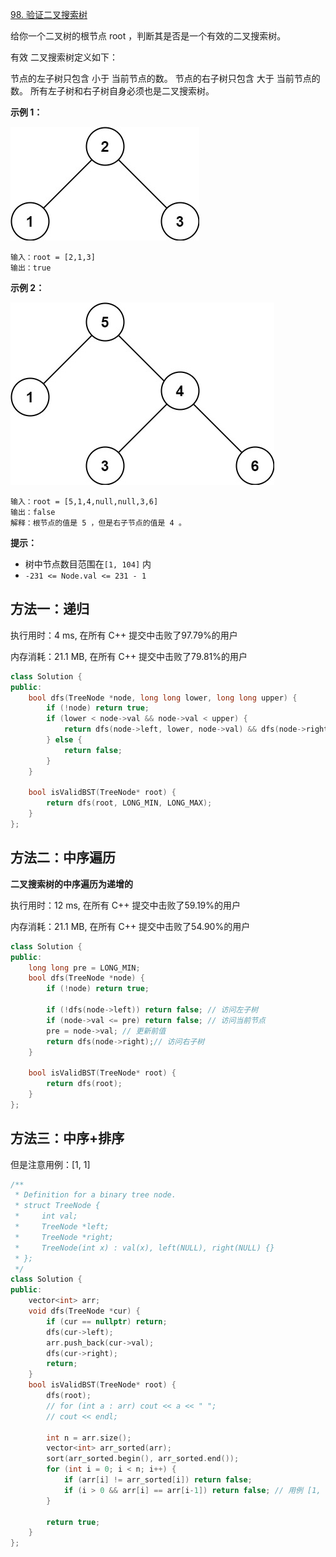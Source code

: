 [98. 验证二叉搜索树](https://leetcode-cn.com/problems/validate-binary-search-tree/)

给你一个二叉树的根节点 root ，判断其是否是一个有效的二叉搜索树。

有效 二叉搜索树定义如下：

节点的左子树只包含 小于 当前节点的数。
节点的右子树只包含 大于 当前节点的数。
所有左子树和右子树自身必须也是二叉搜索树。

**示例 1：**

![img](../../img/tree1-20221221214641948.jpg)

```
输入：root = [2,1,3]
输出：true
```

**示例 2：**

![img](../../img/tree2.jpg)

```
输入：root = [5,1,4,null,null,3,6]
输出：false
解释：根节点的值是 5 ，但是右子节点的值是 4 。
```

**提示：**

- 树中节点数目范围在`[1, 104]` 内
- `-231 <= Node.val <= 231 - 1`

## 方法一：递归

执行用时：4 ms, 在所有 C++ 提交中击败了97.79%的用户

内存消耗：21.1 MB, 在所有 C++ 提交中击败了79.81%的用户

```cpp
class Solution {
public:
    bool dfs(TreeNode *node, long long lower, long long upper) {
        if (!node) return true;
        if (lower < node->val && node->val < upper) {
            return dfs(node->left, lower, node->val) && dfs(node->right, node->val, upper);
        } else {
            return false;
        }
    }

    bool isValidBST(TreeNode* root) {
        return dfs(root, LONG_MIN, LONG_MAX);
    }
};
```

## 方法二：中序遍历

**二叉搜索树的中序遍历为递增的**

执行用时：12 ms, 在所有 C++ 提交中击败了59.19%的用户

内存消耗：21.1 MB, 在所有 C++ 提交中击败了54.90%的用户

```cpp
class Solution {
public:
    long long pre = LONG_MIN;
    bool dfs(TreeNode *node) {
        if (!node) return true;
        
        if (!dfs(node->left)) return false; // 访问左子树
        if (node->val <= pre) return false; // 访问当前节点
        pre = node->val; // 更新前值
        return dfs(node->right);// 访问右子树
    }

    bool isValidBST(TreeNode* root) {
        return dfs(root);
    }
};
```

## 方法三：中序+排序

但是注意用例：[1, 1]

```cpp
/**
 * Definition for a binary tree node.
 * struct TreeNode {
 *     int val;
 *     TreeNode *left;
 *     TreeNode *right;
 *     TreeNode(int x) : val(x), left(NULL), right(NULL) {}
 * };
 */
class Solution {
public:
    vector<int> arr;
    void dfs(TreeNode *cur) {
        if (cur == nullptr) return;
        dfs(cur->left);
        arr.push_back(cur->val);
        dfs(cur->right);
        return;
    }
    bool isValidBST(TreeNode* root) {
        dfs(root);
        // for (int a : arr) cout << a << " ";
        // cout << endl;

        int n = arr.size();
        vector<int> arr_sorted(arr);
        sort(arr_sorted.begin(), arr_sorted.end());
        for (int i = 0; i < n; i++) {
            if (arr[i] != arr_sorted[i]) return false;
            if (i > 0 && arr[i] == arr[i-1]) return false; // 用例 [1, 1]
        }

        return true;
    }
};
```

